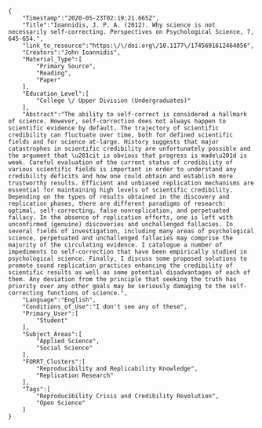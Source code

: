 
    {
        "Timestamp":"2020-05-23T02:19:21.665Z",
        "Title":"Ioannidis, J. P. A. (2012). Why science is not necessarily self-correcting. Perspectives on Psychological Science, 7, 645-654.",
        "link_to_resource":"https:\/\/doi.org\/10.1177\/1745691612464056",
        "Creators":"John Ioannidis",
        "Material_Type":[
            "Primary Source",
            "Reading",
            "Paper"
        ],
        "Education_Level":[
            "College \/ Upper Division (Undergraduates)"
        ],
        "Abstract":"The ability to self-correct is considered a hallmark of science. However, self-correction does not always happen to scientific evidence by default. The trajectory of scientific credibility can fluctuate over time, both for defined scientific fields and for science at-large. History suggests that major catastrophes in scientific credibility are unfortunately possible and the argument that \u201cit is obvious that progress is made\u201d is weak. Careful evaluation of the current status of credibility of various scientific fields is important in order to understand any credibility deficits and how one could obtain and establish more trustworthy results. Efficient and unbiased replication mechanisms are essential for maintaining high levels of scientific credibility. Depending on the types of results obtained in the discovery and replication phases, there are different paradigms of research: optimal, self-correcting, false nonreplication, and perpetuated fallacy. In the absence of replication efforts, one is left with unconfirmed (genuine) discoveries and unchallenged fallacies. In several fields of investigation, including many areas of psychological science, perpetuated and unchallenged fallacies may comprise the majority of the circulating evidence. I catalogue a number of impediments to self-correction that have been empirically studied in psychological science. Finally, I discuss some proposed solutions to promote sound replication practices enhancing the credibility of scientific results as well as some potential disadvantages of each of them. Any deviation from the principle that seeking the truth has priority over any other goals may be seriously damaging to the self-correcting functions of science.",
        "Language":"English",
        "Conditions_of_Use":"I don't see any of these",
        "Primary_User":[
            "Student"
        ],
        "Subject_Areas":[
            "Applied Science",
            "Social Science"
        ],
        "FORRT_Clusters":[
            "Reproducibility and Replicability Knowledge",
            "Replication Research"
        ],
        "Tags":[
            "Reproducibility Crisis and Credibility Revolution",
            "Open Science"
        ]
    }

